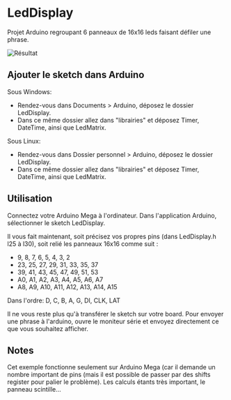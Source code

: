 LedDisplay
====================

Projet Arduino regroupant 6 panneaux de 16x16 leds faisant défiler une phrase.

![Résultat](/small.jpg?raw=true "Résultat")

## Ajouter le sketch dans Arduino

Sous Windows:
 - Rendez-vous dans Documents > Arduino, déposez le dossier LedDisplay.
 - Dans ce même dossier allez dans "librairies" et déposez Timer, DateTime, ainsi que LedMatrix.

Sous Linux:
 - Rendez-vous dans Dossier personnel > Arduino, déposez le dossier LedDisplay.
 - Dans ce même dossier allez dans "librairies" et déposez Timer, DateTime, ainsi que LedMatrix.

## Utilisation

Connectez votre Arduino Mega à l'ordinateur.
Dans l'application Arduino, sélectionner le sketch LedDisplay.

Il vous fait maintenant, soit précisez vos propres pins (dans LedDisplay.h l25 à l30), soit relié les panneaux 16x16 comme suit :
 - 9, 8, 7, 6, 5, 4, 3, 2
 - 23, 25, 27, 29, 31, 33, 35, 37
 - 39, 41, 43, 45, 47, 49, 51, 53
 - A0, A1, A2, A3, A4, A5, A6, A7
 - A8, A9, A10, A11, A12, A13, A14, A15

Dans l'ordre: D, C, B, A, G, DI, CLK, LAT

Il ne vous reste plus qu'à transférer le sketch sur votre board.
Pour envoyer une phrase à l'arduino, ouvre le moniteur série et envoyez directement ce que vous souhaitez afficher.

## Notes

Cet exemple fonctionne seulement sur Arduino Mega (car il demande un nombre important de pins (mais il est possible de passer par des shifts register pour palier le problème).
Les calculs étants très important, le panneau scintille...
